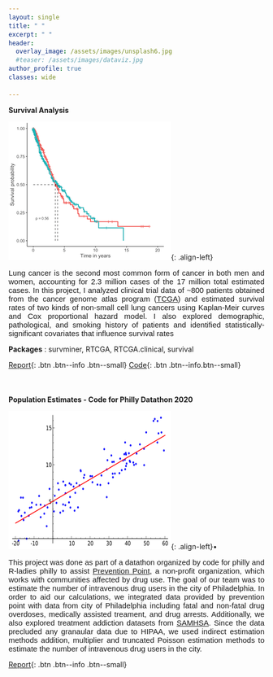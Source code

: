 ```yaml
---
layout: single
title: " "
excerpt: " "
header:
  overlay_image: /assets/images/unsplash6.jpg
  #teaser: /assets/images/dataviz.jpg
author_profile: true  
classes: wide 

--- 
```

<style>
.myDiv {  
  text-align: justify;
  font-size: 15px;
  font-family: Arial, Helvetica, sans-serif; 
  overflow: hidden;
}
</style>   

**Survival Analysis**

![image-left](/assets/images/survplot_test.png){: .align-left} <div class= "myDiv"> Lung cancer is the second most common form of cancer in both men and women, accounting for 2.3 million cases of the 17 million total estimated cases. In this project, I analyzed clinical trial data of ~800 patients obtained from the cancer genome atlas program ([TCGA](https://www.cancer.gov/about-nci/organization/ccg/research/structural-genomics/tcga)) and estimated survival rates of two kinds of non-small cell lung cancers using Kaplan-Meir curves and Cox proportional hazard model. I also explored demographic, pathological, and smoking history of patients and identified statistically-significant covariates that influence survival rates</div>

**Packages** : survminer, RTCGA, RTCGA.clinical, survival

[Report](/portfolio/Lungcanceranalysis.html){: .btn .btn--info .btn--small}    [Code](https://github.com/smakeneni/SurvivalAnlaysis/blob/master/Lungcanceranalysis.Rmd){: .btn .btn--info.btn--small}
<br>
<br>
<br>
<br>
**Population Estimates - Code for Philly Datathon 2020**

![image-left](/assets/images/Linear_regression.png){: .align-left}•	<div class= "myDiv">This project was done as part of a datathon organized by code for philly and R-ladies philly to assist [Prevention Point](https://ppponline.org/), a non-profit organization, which works with communities affected by drug use. The goal of our team was to estimate the number of intravenous drug users in the city of Philadelphia. In order to aid our calculations, we integrated data provided by prevention point with data from city of Philadelphia including fatal and non-fatal drug overdoses, medically assisted treament, and drug arrests. Additionally, we also explored treatment addiction datasets from [SAMHSA](https://www.samhsa.gov/). Since the data precluded any granaular data due to HIPAA, we used indirect estimation methods addition, multiplier and truncated Poisson estimation methods to estimate the number of intravenous drug users in the city. </div>

[Report](/portfolio/team_04_report.pdf){: .btn .btn--info .btn--small}    
